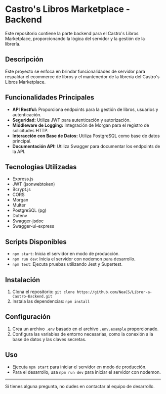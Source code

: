 # Castro's Libros Marketplace - Backend

Este repositorio contiene la parte backend para el Castro's Libros Marketplace, proporcionando la lógica del servidor y la gestión de la librería.

## Descripción

Este proyecto se enfoca en brindar funcionalidades de servidor para respaldar el ecommerce de libros y el mantenedor de la librería del Castro's Libros Marketplace.

## Funcionalidades Principales

- **API Restful:** Proporciona endpoints para la gestión de libros, usuarios y autenticación.
- **Seguridad:** Utiliza JWT para autenticación y autorización.
- **Middleware de Logging:** Integración de Morgan para el registro de solicitudes HTTP.
- **Interacción con Base de Datos:** Utiliza PostgreSQL como base de datos principal.
- **Documentación API:** Utiliza Swagger para documentar los endpoints de la API.

## Tecnologías Utilizadas

- Express.js
- JWT (jsonwebtoken)
- Bcrypt.js
- CORS
- Morgan
- Multer
- PostgreSQL (pg)
- Dotenv
- Swagger-jsdoc
- Swagger-ui-express

## Scripts Disponibles

- `npm start`: Inicia el servidor en modo de producción.
- `npm run dev`: Inicia el servidor con nodemon para desarrollo.
- `npm test`: Ejecuta pruebas utilizando Jest y Supertest.

## Instalación

1. Clona el repositorio: `git clone https://github.com/NeaCS/Librer-a-Castro-Backend.git`
2. Instala las dependencias: `npm install`

## Configuración

1. Crea un archivo `.env` basado en el archivo `.env.example` proporcionado.
2. Configura las variables de entorno necesarias, como la conexión a la base de datos y las claves secretas.

## Uso

- Ejecuta `npm start` para iniciar el servidor en modo de producción.
- Para el desarrollo, usa `npm run dev` para iniciar el servidor con nodemon.



---
Si tienes alguna pregunta, no dudes en contactar al equipo de desarrollo.
